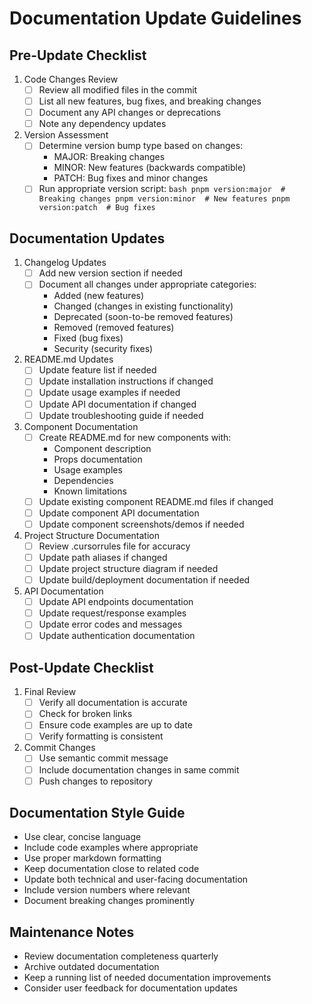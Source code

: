 # Documentation Update Guidelines

## Pre-Update Checklist

1. Code Changes Review
   - [ ] Review all modified files in the commit
   - [ ] List all new features, bug fixes, and breaking changes
   - [ ] Document any API changes or deprecations
   - [ ] Note any dependency updates

2. Version Assessment
   - [ ] Determine version bump type based on changes:
     - MAJOR: Breaking changes
     - MINOR: New features (backwards compatible)
     - PATCH: Bug fixes and minor changes
   - [ ] Run appropriate version script:     ```bash
     pnpm version:major  # Breaking changes
     pnpm version:minor  # New features
     pnpm version:patch  # Bug fixes```

## Documentation Updates

1. Changelog Updates
   - [ ] Add new version section if needed
   - [ ] Document all changes under appropriate categories:
     - Added (new features)
     - Changed (changes in existing functionality)
     - Deprecated (soon-to-be removed features)
     - Removed (removed features)
     - Fixed (bug fixes)
     - Security (security fixes)

2. README.md Updates
   - [ ] Update feature list if needed
   - [ ] Update installation instructions if changed
   - [ ] Update usage examples if needed
   - [ ] Update API documentation if changed
   - [ ] Update troubleshooting guide if needed

3. Component Documentation
   - [ ] Create README.md for new components with:
     - Component description
     - Props documentation
     - Usage examples
     - Dependencies
     - Known limitations
   - [ ] Update existing component README.md files if changed
   - [ ] Update component API documentation
   - [ ] Update component screenshots/demos if needed

4. Project Structure Documentation
   - [ ] Review .cursorrules file for accuracy
   - [ ] Update path aliases if changed
   - [ ] Update project structure diagram if needed
   - [ ] Update build/deployment documentation if needed

5. API Documentation
   - [ ] Update API endpoints documentation
   - [ ] Update request/response examples
   - [ ] Update error codes and messages
   - [ ] Update authentication documentation

## Post-Update Checklist

1. Final Review
   - [ ] Verify all documentation is accurate
   - [ ] Check for broken links
   - [ ] Ensure code examples are up to date
   - [ ] Verify formatting is consistent

2. Commit Changes
   - [ ] Use semantic commit message
   - [ ] Include documentation changes in same commit
   - [ ] Push changes to repository

## Documentation Style Guide

- Use clear, concise language
- Include code examples where appropriate
- Use proper markdown formatting
- Keep documentation close to related code
- Update both technical and user-facing documentation
- Include version numbers where relevant
- Document breaking changes prominently

## Maintenance Notes

- Review documentation completeness quarterly
- Archive outdated documentation
- Keep a running list of needed documentation improvements
- Consider user feedback for documentation updates
